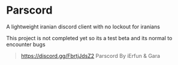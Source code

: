 # Parscord
A lightweight iranian discord client with no lockout for iranians

This project is not completed yet so its a test beta and its normal to encounter bugs

> https://discord.gg/FbrtjJdsZ2
> Parscord By iErfun & Gara
